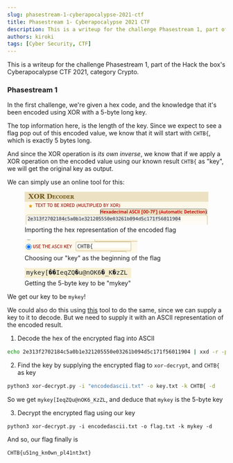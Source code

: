 ```yaml
---
slug: phasestream-1-cyberapocalypse-2021-ctf
title: Phasestream 1- Cyberapocalypse 2021 CTF
description: This is a writeup for the challenge Phasestream 1, part of the Hack the box's Cyberapocalypse CTF 2021, category Crypto.
authors: kiroki
tags: [Cyber Security, CTF]
---
```


This is a writeup for the challenge Phasestream 1, part of the Hack the box's Cyberapocalypse CTF 2021, category Crypto.

### Phasestream 1

In the first challenge, we're given a hex code, and the knowledge that it's been encoded using XOR with a 5-byte long key.

<!-- truncate -->

The top information here, is the length of the key. Since we expect to see a flag pop out of this encoded value, we know that it will start with `CHTB{`, which is exactly 5 bytes long.

And since the XOR operation is _its own inverse_, we know that if we apply a XOR operation on the encoded value using our known result `CHTB{` as "key", we will get the original key as output.

We can simply use an online tool for this:

<figure class="kg-card kg-image-card kg-card-hascaption"><img src="/content/images/2021/04/Screenshot_2021-04-27_21-20-12.png" class="kg-image" alt loading="lazy" width="429" height="76"/><figcaption>Importing the hex representation of the encoded flag</figcaption></figure>

<figure class="kg-card kg-image-card kg-card-hascaption"><img src="/content/images/2021/04/Screenshot_2021-04-27_21-20-27.png" class="kg-image" alt loading="lazy" width="260" height="31"/><figcaption>Choosing our "key" as the beginning of the flag</figcaption></figure>

<figure class="kg-card kg-image-card kg-card-hascaption"><img src="/content/images/2021/04/Screenshot_2021-04-27_21-20-39.png" class="kg-image" alt loading="lazy" width="246" height="24"/><figcaption>Getting the 5-byte key to be "mykey"</figcaption></figure>

We get our key to be `mykey`!

We could also do this using [this](https://github.com/AlexFSmirnov/xor-decrypt) tool to do the same, since we can supply a key to it to decode. But we need to supply it with an ASCII representation of the encoded result.

1. Decode the hex of the encrypted flag into ASCII

```sh
echo 2e313f2702184c5a0b1e321205550e03261b094d5c171f56011904 | xxd -r -ps > encodedascii.txt
```

2. Find the key by supplying the encrypted flag to `xor-decrypt`, and `CHTB{` as key

```sh
python3 xor-decrypt.py -i "encodedascii.txt" -o key.txt -k CHTB{ -d
```

So we get `mykey[IeqZQu@nOK6_KzZL`, and deduce that `mykey` is the 5-byte key

3. Decrypt the encrypted flag using our key

```shell
python3 xor-decrypt.py -i encodedascii.txt -o flag.txt -k mykey -d
```

And so, our flag finally is

```sh
CHTB{u51ng_kn0wn_pl41nt3xt}
```